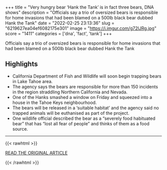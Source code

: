 +++
title = "Very hungry bear ‘Hank the Tank’ is in fact three bears, DNA shows"
description = "Officials say a trio of oversized bears is responsible for home invasions that had been blamed on a 500lb black bear dubbed Hank the Tank"
date = "2022-02-25 23:13:36"
slug = "6219627ea04ef6082175e301"
image = "https://i.imgur.com/g72lJRg.jpg"
score = "1411"
categories = ['dna', 'fact', 'tank']
+++

Officials say a trio of oversized bears is responsible for home invasions that had been blamed on a 500lb black bear dubbed Hank the Tank

## Highlights

- California Department of Fish and Wildlife will soon begin trapping bears in Lake Tahoe area.
- The agency says the bears are responsible for more than 150 incidents in the region straddling Northern California and Nevada.
- One of the Hanks smashed a window on Friday and squeezed into a house in the Tahoe Keys neighbourhood.
- The bears will be released in a ‘suitable habitat’ and the agency said no trapped animals will be euthanised as part of the project.
- One wildlife official described the bear as a “severely food habituated bear” that has “lost all fear of people” and thinks of them as a food source.

---

{{< rawhtml >}}
  <p class="article-category">
    <a target="_blank" href="https://www.theguardian.com/environment/2022/feb/25/very-hungry-bear-hank-the-tank-is-in-fact-three-bears-dna-shows">READ THE ORIGINAL ARTICLE</a>
  </p>
{{< /rawhtml >}}
